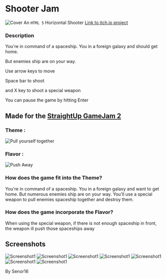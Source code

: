 # Shooter Jam
![Cover](cover.png)
An `HTML 5` Horizontal Shooter [Link to itch.io project](https://senor16.itch.io/shooter-jam)

### Description
You're in command of a spaceship. You in a foreign galaxy and should get home.

But enemies ship are on your way. 

Use arrow keys to move

Space bar to shoot

and X key to shoot a special weapon

You can pause the game by hitting Enter

## Made for the [StraightUp GameJam 2](https://itch.io/jam/straightupgamejam2) 
### Theme :  
![Pull yourself together](La4X0_.png)
### Flavor : 
![Push Away](Az_Ktr.png)


### How does the game fit into the Theme?
You're in command of a spaceship. You in a foreign galaxy and want to get home. But numerous enemies ship are on your way. You'll use a special weapon to pull enemies spaceship together and destroy them.

### How does the game incorporate the Flavor?
When using the special weapon, if there is not enough spaceship in front, the weapon ill push those spaceships away

## Screenshots
![Screenshot1](screenshot1.png)
![Screenshot1](screenshot2.png)
![Screenshot1](screenshot3.png)
![Screenshot1](screenshot4.png)
![Screenshot1](screenshot5.png)
![Screenshot1](screenshot6.png)
![Screenshot1](screenshot7.png)

By Senor16
